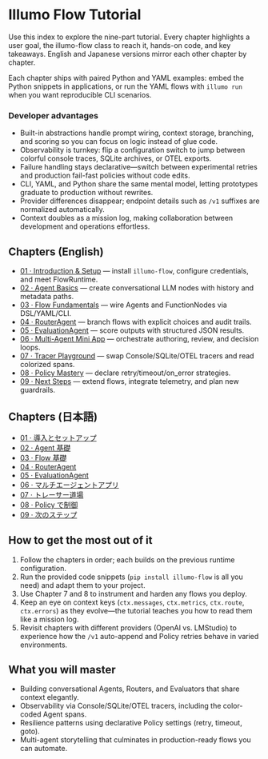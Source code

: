 
# Illumo Flow Tutorial

Use this index to explore the nine-part tutorial. Every chapter highlights a user goal, the illumo-flow class to reach it, hands-on code, and key takeaways. English and Japanese versions mirror each other chapter by chapter.

Each chapter ships with paired Python and YAML examples: embed the Python snippets in applications, or run the YAML flows with `illumo run` when you want reproducible CLI scenarios.

### Developer advantages
- Built-in abstractions handle prompt wiring, context storage, branching, and scoring so you can focus on logic instead of glue code.
- Observability is turnkey: flip a configuration switch to jump between colorful console traces, SQLite archives, or OTEL exports.
- Failure handling stays declarative—switch between experimental retries and production fail-fast policies without code edits.
- CLI, YAML, and Python share the same mental model, letting prototypes graduate to production without rewrites.
- Provider differences disappear; endpoint details such as `/v1` suffixes are normalized automatically.
- Context doubles as a mission log, making collaboration between development and operations effortless.

## Chapters (English)
- [01 · Introduction & Setup](01_introduction.md) — install `illumo-flow`, configure credentials, and meet FlowRuntime.
- [02 · Agent Basics](02_agent_basics.md) — create conversational LLM nodes with history and metadata paths.
- [03 · Flow Fundamentals](03_flow_basics.md) — wire Agents and FunctionNodes via DSL/YAML/CLI.
- [04 · RouterAgent](04_router_agent.md) — branch flows with explicit choices and audit trails.
- [05 · EvaluationAgent](05_evaluation_agent.md) — score outputs with structured JSON results.
- [06 · Multi-Agent Mini App](06_multi_agent_app.md) — orchestrate authoring, review, and decision loops.
- [07 · Tracer Playground](07_tracer_playground.md) — swap Console/SQLite/OTEL tracers and read colorized spans.
- [08 · Policy Mastery](08_policy_mastery.md) — declare retry/timeout/on_error strategies.
- [09 · Next Steps](09_next_steps.md) — extend flows, integrate telemetry, and plan new guardrails.

## Chapters (日本語)
- [01 · 導入とセットアップ](01_introduction_ja.md)
- [02 · Agent 基礎](02_agent_basics_ja.md)
- [03 · Flow 基礎](03_flow_basics_ja.md)
- [04 · RouterAgent](04_router_agent_ja.md)
- [05 · EvaluationAgent](05_evaluation_agent_ja.md)
- [06 · マルチエージェントアプリ](06_multi_agent_app_ja.md)
- [07 · トレーサー道場](07_tracer_playground_ja.md)
- [08 · Policy で制御](08_policy_mastery_ja.md)
- [09 · 次のステップ](09_next_steps_ja.md)

## How to get the most out of it
1. Follow the chapters in order; each builds on the previous runtime configuration.
2. Run the provided code snippets (`pip install illumo-flow` is all you need) and adapt them to your project.
3. Use Chapter 7 and 8 to instrument and harden any flows you deploy.
4. Keep an eye on context keys (`ctx.messages`, `ctx.metrics`, `ctx.route`, `ctx.errors`) as they evolve—the tutorial teaches you how to read them like a mission log.
5. Revisit chapters with different providers (OpenAI vs. LMStudio) to experience how the `/v1` auto-append and Policy retries behave in varied environments.

## What you will master
- Building conversational Agents, Routers, and Evaluators that share context elegantly.
- Observability via Console/SQLite/OTEL tracers, including the color-coded Agent spans.
- Resilience patterns using declarative Policy settings (retry, timeout, goto).
- Multi-agent storytelling that culminates in production-ready flows you can automate.
